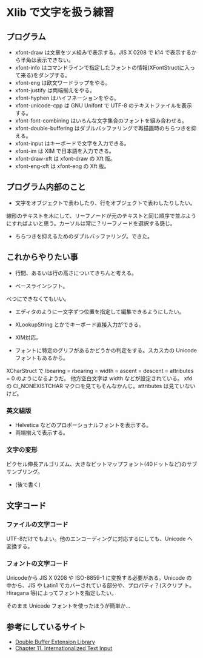 # Xlib で文字を扱う練習

## プログラム

* xfont-draw は文章をツメ組みで表示する。JIS X 0208 で k14 で表示するから半角は表示できない。
* xfont-info はコマンドラインで指定したフォントの情報(XFontStructに入って来る)をダンプする。
* xfont-eng は欧文ワードラップをやる。
* xfont-justify は両端揃えをやる。
* xfont-hyphen はハイフネーションをやる。
* xfont-unicode-cpp は GNU Unifont で UTF-8 のテキストファイルを表示する。
* xfont-font-combining はいろんな文字集合のフォントを組み合わせる。
* xfont-double-buffering はダブルバッファリングで再描画時のちらつきを抑える。
* xfont-input はキーボードで文字を入力できる。
* xfont-im は XIM で日本語を入力できる。
* xfont-draw-xft は xfont-draw の Xft 版。
* xfont-eng-xft は xfont-eng の Xft 版。

## プログラム内部のこと

* 文字をオブジェクトで表わしたり、行をオブジェクトで表わしたりしたい。

線形のテキストを木にして、リーフノードが元のテキストと同じ順序で並ぶようにすればよいと思う。カーソルは常に？リーフノードを選択する感じ。

* ちらつきを抑えるためのダブルバッファリング。できた。

## これからやりたい事

* 行間、あるいは行の高さについてきちんと考える。

* ベースラインシフト。

べつにできなくてもいい。

* エディタのように一文字ずつ位置を指定して編集できるようにしたい。

* XLookupString とかでキーボード直接入力ができる。

* XIM対応。

* フォントに特定のグリフがあるかどうかの判定をする。スカスカの Unicode フォントもあるから。

XCharStruct で lbearing = rbearing = width = ascent = descent = attributes = 0 のようになるようだ。
他方空白文字は width などが設定されている。
xfd の CI_NONEXISTCHAR マクロを見てもそんなかんじ。attributes は見ていないけど。

### 英文組版

* Helvetica などのプロポーショナルフォントを表示する。
* 両端揃えで表示する。

### 文字の変形

ピクセル伸長アルゴリズム、大きなビットマップフォント(40ドットなど)のサブサンプリング。

* (後で書く)

## 文字コード

### ファイルの文字コード

UTF-8だけでもよい。他のエンコーディングに対応するにしても、Unicode へ変換する。

### フォントの文字コード

Unicodeから JIS X 0208 や ISO-8859-1 に変換する必要がある。Unicode の
中から、JIS や Latin1 でカバーされている部分や、プロパティ？(スクリプ
ト。Hiragana 等)によってフォントを指定したい。

そのまま Unicode フォントを使ったほうが簡単か…

## 参考にしているサイト

* [Double Buffer Extension Library](http://www.x.org/releases/X11R7.7/doc/libXext/dbelib.html)
* [Chapter 11. Internationalized Text Input](http://menehune.opt.wfu.edu/Kokua/Irix_6.5.21_doc_cd/usr/share/Insight/library/SGI_bookshelves/SGI_Developer/books/XLib_PG/sgi_html/ch11.html)

## 
